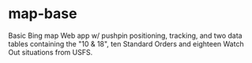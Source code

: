 map-base
========

Basic Bing map Web app w/ pushpin positioning, tracking, and two data tables containing the "10 &amp; 18", ten Standard Orders and eighteen Watch Out situations from USFS.
